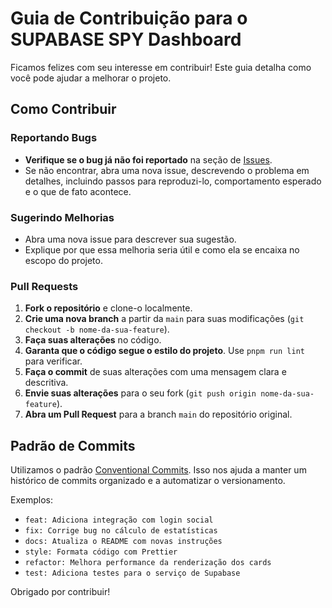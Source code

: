 # Guia de Contribuição para o SUPABASE SPY Dashboard

Ficamos felizes com seu interesse em contribuir! Este guia detalha como você pode ajudar a melhorar o projeto.

## Como Contribuir

### Reportando Bugs

- **Verifique se o bug já não foi reportado** na seção de [Issues](https://github.com/nickgrowthhack/spaceapollo11/issues).
- Se não encontrar, abra uma nova issue, descrevendo o problema em detalhes, incluindo passos para reproduzi-lo, comportamento esperado e o que de fato acontece.

### Sugerindo Melhorias

- Abra uma nova issue para descrever sua sugestão.
- Explique por que essa melhoria seria útil e como ela se encaixa no escopo do projeto.

### Pull Requests

1.  **Fork o repositório** e clone-o localmente.
2.  **Crie uma nova branch** a partir da `main` para suas modificações (`git checkout -b nome-da-sua-feature`).
3.  **Faça suas alterações** no código.
4.  **Garanta que o código segue o estilo do projeto**. Use `pnpm run lint` para verificar.
5.  **Faça o commit** de suas alterações com uma mensagem clara e descritiva.
6.  **Envie suas alterações** para o seu fork (`git push origin nome-da-sua-feature`).
7.  **Abra um Pull Request** para a branch `main` do repositório original.

## Padrão de Commits

Utilizamos o padrão [Conventional Commits](https://www.conventionalcommits.org/en/v1.0.0/). Isso nos ajuda a manter um histórico de commits organizado e a automatizar o versionamento.

Exemplos:

- `feat: Adiciona integração com login social`
- `fix: Corrige bug no cálculo de estatísticas`
- `docs: Atualiza o README com novas instruções`
- `style: Formata código com Prettier`
- `refactor: Melhora performance da renderização dos cards`
- `test: Adiciona testes para o serviço de Supabase`

Obrigado por contribuir!
